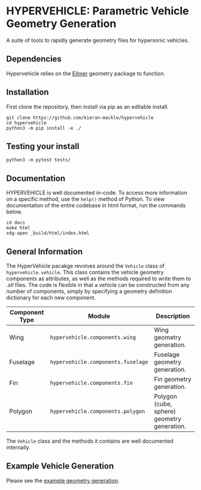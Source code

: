 
# HYPERVEHICLE: Parametric Vehicle Geometry Generation
A suite of tools to rapidly generate geometry files for hypersonic vehicles.


## Dependencies
Hypervehicle relies on the [Eilmer](https://github.com/gdtk-uq/gdtk) geometry 
package to function.


## Installation

First clone the repository, then install via pip as an editable install.

```
git clone https://github.com/kieran-mackle/hypervehicle
cd hypervehicle
python3 -m pip install -e ./
```


## Testing your install
```
python3 -m pytest tests/
```



## Documentation
HYPERVEHICLE is well documented in-code. To access more information on a 
specific method, use the `help()` method of Python. To view documentation 
of the entire codebase in html format, run the commands below.

```
cd docs
make html
xdg-open _build/html/index.html
```




## General Information
The HyperVehicle pacakge revolves around the `Vehicle` class of 
`hypervehicle.vehicle`. This class contains the vehicle 
geometry components as attributes, as well as the methods required to write
them to *.stl* files. The code is flexible in that a vehicle can be constructed
from any number of components, simply by specifying a geometry definition 
dictionary for each new component.


| Component Type | Module | Description |
| -------------- | ------ | ----------- |
|    Wing        | `hypervehicle.components.wing` | Wing geometry generation. |
|    Fuselage    | `hypervehicle.components.fuselage` | Fuselage geometry generation. |
|    Fin         | `hypervehicle.components.fin` | Fin geometry generation. |
|    Polygon     | `hypervehicle.components.polygon` | Polygon (cube, sphere) geometry generation. |

The `Vehicle` class and the methods it contains are well documented internally.



## Example Vehicle Generation
Please see the [example geometry generation](docs/example.md).




